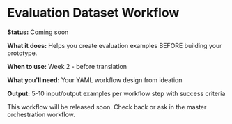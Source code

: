 # Evaluation Dataset Workflow

**Status:** Coming soon

**What it does:** Helps you create evaluation examples BEFORE building your prototype.

**When to use:** Week 2 - before translation

**What you'll need:** Your YAML workflow design from ideation

**Output:** 5-10 input/output examples per workflow step with success criteria

This workflow will be released soon. Check back or ask in the master orchestration workflow.
